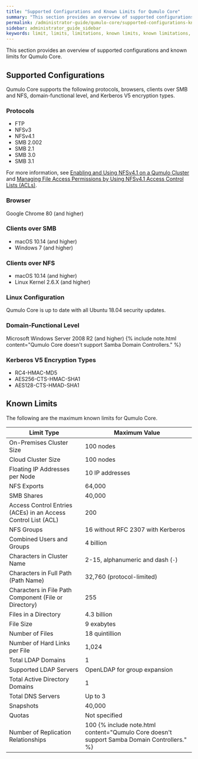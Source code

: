 ```yaml
---
title: "Supported Configurations and Known Limits for Qumulo Core"
summary: "This section provides an overview of supported configurations and known limits for Qumulo Core."
permalink: /administrator-guide/qumulo-core/supported-configurations-known-limits.html
sidebar: administrator_guide_sidebar
keywords: limit, limits, limitations, known limits, known limitations, config, configuration, supported config, supported configuration
---
```


This section provides an overview of supported configurations and known limits for Qumulo Core.

## Supported Configurations
Qumulo Core supports the following protocols, browsers, clients over SMB and NFS, domain-functional level, and Kerberos V5 encryption types.

### Protocols
* FTP
* NFSv3
* NFSv4.1
* SMB 2.002
* SMB 2.1
* SMB 3.0
* SMB 3.1

For more information, see [Enabling and Using NFSv4.1 on a Qumulo Cluster](../protocols/nfsv4.1-enabling-using.md) and [Managing File Access Permissions by Using NFSv4.1 Access Control Lists (ACLs)](../protocols/nfsv4.1-acls.md).

### Browser
Google Chrome 80 (and higher)

### Clients over SMB
* macOS 10.14 (and higher)
* Windows 7 (and higher)

### Clients over NFS
* macOS 10.14 (and higher)
* Linux Kernel 2.6.X (and higher)

### Linux Configuration
Qumulo Core is up to date with all Ubuntu 18.04 security updates.

### Domain-Functional Level
Microsoft Windows Server 2008 R2 (and higher)
{% include note.html content="Qumulo Core doesn't support Samba Domain Controllers." %}

### Kerberos V5 Encryption Types
* RC4-HMAC-MD5
* AES256-CTS-HMAC-SHA1
* AES128-CTS-HMAD-SHA1


## Known Limits
The following are the maximum known limits for Qumulo Core.

| Limit Type | Maximum Value   |
|------------|---|
| On-Premises Cluster Size  | 100 nodes |
| Cloud Cluster Size | 100 nodes |
| Floating IP Addresses per Node | 10 IP addresses |
| NFS Exports | 64,000 |
| SMB Shares | 40,000 |
| Access Control Entries (ACEs) in an Access Control List (ACL) | 200 |
| NFS Groups | 16 without RFC 2307 with Kerberos |
| Combined Users and Groups | 4 billion |
| Characters in Cluster Name | 2-15, alphanumeric and dash (`-`) |
| Characters in Full Path (Path Name) | 32,760 (protocol-limited) |
| Characters in File Path Component (File or Directory) | 255 |
| Files in a Directory | 4.3 billion |
| File Size | 9 exabytes |
| Number of Files | 18 quintillion |
| Number of Hard Links per File | 1,024 |
| Total LDAP Domains | 1 |
| Supported LDAP Servers | OpenLDAP for group expansion |
| Total Active Directory Domains | 1 |
| Total DNS Servers | Up to 3 |
| Snapshots | 40,000 |
| Quotas | Not specified |
| Number of Replication Relationships | 100 {% include note.html content="Qumulo Core doesn't support Samba Domain Controllers." %} |
